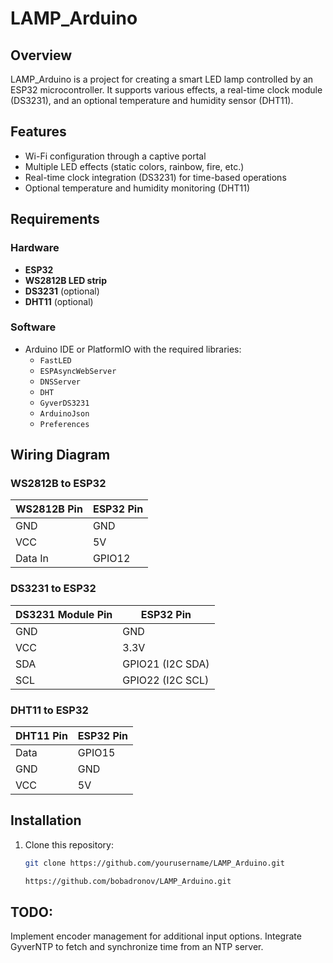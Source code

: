 # LAMP_Arduino

## Overview
LAMP_Arduino is a project for creating a smart LED lamp controlled by an ESP32 microcontroller. It supports various effects, a real-time clock module (DS3231), and an optional temperature and humidity sensor (DHT11).

## Features
- Wi-Fi configuration through a captive portal
- Multiple LED effects (static colors, rainbow, fire, etc.)
- Real-time clock integration (DS3231) for time-based operations
- Optional temperature and humidity monitoring (DHT11)

## Requirements
### Hardware
- **ESP32**
- **WS2812B LED strip**
- **DS3231** (optional)
- **DHT11** (optional)

### Software
- Arduino IDE or PlatformIO with the required libraries:
  - `FastLED`
  - `ESPAsyncWebServer`
  - `DNSServer`
  - `DHT`
  - `GyverDS3231`
  - `ArduinoJson`
  - `Preferences`

## Wiring Diagram

### WS2812B to ESP32
| WS2812B Pin | ESP32 Pin          |
|-------------|--------------------|
| GND         | GND                |
| VCC         | 5V                |
| Data In     | GPIO12             |

### DS3231 to ESP32
| DS3231 Module Pin | ESP32 Pin          |
|--------------------|--------------------|
| GND               | GND                |
| VCC               | 3.3V               |
| SDA               | GPIO21 (I2C SDA)   |
| SCL               | GPIO22 (I2C SCL)   |

### DHT11 to ESP32
| DHT11 Pin | ESP32 Pin |
|-----------|-----------|
| Data      | GPIO15    |
| GND       | GND       |
| VCC       | 5V        |

## Installation
1. Clone this repository:
   ```bash
   git clone https://github.com/yourusername/LAMP_Arduino.git
   
   https://github.com/bobadronov/LAMP_Arduino.git

## TODO:
  Implement encoder management for additional input options.
  Integrate GyverNTP to fetch and synchronize time from an NTP server.
  
